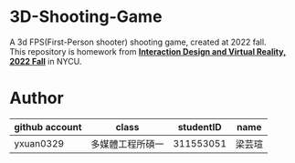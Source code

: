 # 3D-Shooting-Game
A 3d FPS(First-Person shooter) shooting game, created at 2022 fall. <br>
This repository is homework from [**Interaction Design and Virtual Reality, 2022 Fall**](https://timetable.nycu.edu.tw/?r=main/crsoutline&Acy=111&Sem=1&CrsNo=535520&lang=zh-tw) in NYCU. 
# Author
| github account |   class   | studentID |   name   |
|----------------|-----------|-----------|----------|
|  yxuan0329     | 多媒體工程所碩一 | 311553051 | 梁芸瑄   |
